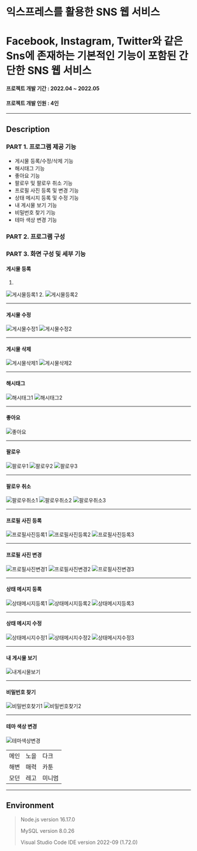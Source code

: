 # 익스프레스를 활용한 SNS 웹 서비스
# Facebook, Instagram, Twitter와 같은 Sns에 존재하는 기본적인 기능이 포함된 간단한 SNS 웹 서비스
#### 프로젝트 개발 기간 : 2022.04 ~ 2022.05
#### 프로젝트 개발 인원 : 4인
-----------------------
## Description
### PART 1. 프로그램 제공 기능
 - 게시물 등록/수정/삭제 기능
 - 해시태그 기능
 - 좋아요 기능
 - 팔로우 및 팔로우 취소 기능
 - 프로필 사진 등록 및 변경 기능
 - 상태 메시지 등록 및 수정 기능
 - 내 게시물 보기 기능
 - 비밀번호 찾기 기능
 - 테마 색상 변경 기능
 
### PART 2. 프로그램 구성


### PART 3. 화면 구성 및 세부 기능
 #### 게시물 등록
 1.
 ![게시물등록1](https://user-images.githubusercontent.com/77719450/195826494-636e267c-d282-422e-ae3a-21818620cee8.PNG)
 2. 
 ![게시물등록2](https://user-images.githubusercontent.com/77719450/195826515-997c9e70-63ea-4f33-bf13-4c5ba560aa86.PNG)

 -----------------------
 #### 게시물 수정

 ![게시물수정1](https://user-images.githubusercontent.com/77719450/195827331-c331e0a0-92e0-4b55-8a3a-5d8b5df7bc23.PNG)
 ![게시물수정2](https://user-images.githubusercontent.com/77719450/195827347-cdea8fd6-34f3-473f-938b-28ec56b217d8.PNG)

 -----------------------
 #### 게시물 삭제

 ![게시물삭제1](https://user-images.githubusercontent.com/77719450/195827620-35323d0c-4fe5-44e7-8bc5-53fb242a2004.PNG)
 ![게시물삭제2](https://user-images.githubusercontent.com/77719450/195827637-d4dbf432-f104-419f-aeed-70f1814afd26.PNG)

 -----------------------
 #### 해시태그

 ![해시태그1](https://user-images.githubusercontent.com/77719450/195845369-47bbb36a-4573-4696-bb34-240f87c73a97.PNG)
 ![해시태그2](https://user-images.githubusercontent.com/77719450/195845500-afb1edab-479b-49f1-9c18-5e432d4dafb4.PNG)


 -----------------------
 #### 좋아요

 ![좋아요](https://user-images.githubusercontent.com/77719450/195828024-e61a90ca-5d93-421b-94fe-cb5d59c68315.PNG)

 -----------------------
 #### 팔로우

 ![팔로우1](https://user-images.githubusercontent.com/77719450/195828346-f723043c-3e4c-4a02-bee4-3765a56459a4.PNG)
 ![팔로우2](https://user-images.githubusercontent.com/77719450/195828361-1557b897-c1b3-4194-b1d9-f5e2df1facdf.PNG)
 ![팔로우3](https://user-images.githubusercontent.com/77719450/195828373-cabe6809-6af6-4f31-ad0c-03bf8646267c.PNG)

 -----------------------
 #### 팔로우 취소

 ![팔로우취소1](https://user-images.githubusercontent.com/77719450/195828671-81cae325-d5d0-4dbf-a015-10c6420cb51c.PNG)
 ![팔로우취소2](https://user-images.githubusercontent.com/77719450/195828698-26ea9855-7513-4703-a2a5-c8381715b904.PNG)
 ![팔로우취소3](https://user-images.githubusercontent.com/77719450/195828713-d48b9b3e-da77-4c4b-a19e-02857b37fb19.PNG)

 -----------------------
 #### 프로필 사진 등록

 ![프로필사진등록1](https://user-images.githubusercontent.com/77719450/195830918-09baa9a3-5fe2-4933-8cd1-1b458985531b.PNG)
 ![프로필사진등록2](https://user-images.githubusercontent.com/77719450/195830930-a4acc68e-394b-415e-8a5a-309a9b856a58.PNG)
 ![프로필사진등록3](https://user-images.githubusercontent.com/77719450/195830949-3d7b649c-7a81-4919-9ba6-997ae96a442f.PNG)

 -----------------------
 #### 프로필 사진 변경

 ![프로필사진변경1](https://user-images.githubusercontent.com/77719450/195831970-9be82ee9-c0bb-492f-b743-658b0b7058ce.PNG)
 ![프로필사진변경2](https://user-images.githubusercontent.com/77719450/195831980-58907303-4b79-4f44-84cc-6604c1d070ac.PNG)
 ![프로필사진변경3](https://user-images.githubusercontent.com/77719450/195831989-afffe32f-0036-40a4-a561-88cbdcef255d.PNG)

 -----------------------
 #### 상태 메시지 등록

 ![상태메시지등록1](https://user-images.githubusercontent.com/77719450/195832939-3aa6008b-fd22-4391-a20d-8cdcbb8fae42.PNG)
 ![상태메시지등록2](https://user-images.githubusercontent.com/77719450/195832951-82c5e9dc-17da-471e-87ee-62da203aa3e4.PNG)
 ![상태메시지등록3](https://user-images.githubusercontent.com/77719450/195832987-87ebf493-fdf4-4eac-94c7-69e7b69b450e.PNG)



 -----------------------
 #### 상태 메시지 수정

 ![상태메시지수정1](https://user-images.githubusercontent.com/77719450/195833678-feb30a6d-4b4c-4953-ba2a-b9748c3b0612.PNG)
 ![상태메시지수정2](https://user-images.githubusercontent.com/77719450/195833694-9c422357-fb4b-4dc8-85be-197038dcb4c7.PNG)
 ![상태메시지수정3](https://user-images.githubusercontent.com/77719450/195833714-efb9e062-06f2-40a8-b873-ba5ffcb00d0b.PNG)

 -----------------------
 #### 내 게시물 보기

 ![내게시물보기](https://user-images.githubusercontent.com/77719450/195834099-25f87fad-ba17-4f5b-a674-4c695d77fccb.PNG)

 -----------------------
 #### 비밀번호 찾기

 ![비밀번호찾기1](https://user-images.githubusercontent.com/77719450/195844450-f2300361-c65e-4bc6-b13c-f4a84a9585ff.PNG)
 ![비밀번호찾기2](https://user-images.githubusercontent.com/77719450/195844483-eadbb2c2-c746-4e77-8719-714ca9a4164d.PNG)


 -----------------------
 #### 테마 색상 변경

 ![테마색상변경](https://user-images.githubusercontent.com/77719450/195848164-81dd9740-96c1-4d72-8941-60486ec61179.PNG)
 
||||
|----|---|---|
|메인|노을|다크|
|해변|매력|카툰|
|모던|레고|미니멈|


 -----------------------

## Environment
 > Node.js version 16.17.0
 > 
 > MySQL version 8.0.26
 > 
 > Visual Studio Code IDE version 2022-09 (1.72.0)
